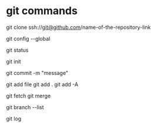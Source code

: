 # git commands

git clone ssh://git@github.com/name-of-the-repository-link

git config --global

git status

git init

git commit -m "message"

git add file
git add .
git add -A


git fetch
git merge

git branch --list

git log




